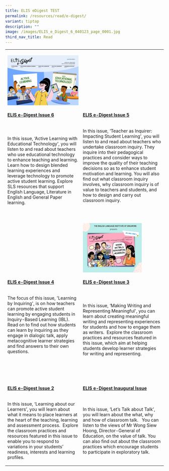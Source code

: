 ```yaml
---
title: ELIS eDigest TEST
permalink: /resources/read/e-digest/
variant: tiptap
description: ""
image: /images/ELIS_e_Digest_6_040123_page_0001.jpg
third_nav_title: Read
---
```

<table><tbody><tr><th rowspan="1" colspan="1"><p></p><div class="isomer-image-wrapper"><img style="width: 100%" height="auto" width="100%" alt="" src="/images/ELIS_e_Digest_6_040123_page_0001.jpg"></div></th><th rowspan="1" colspan="1"><p></p><div class="isomer-image-wrapper"><img style="width: 100%" height="auto" width="100%" alt="" src="https://staging-lite.d20udr5muow6uk.amplifyapp.com/images/edigest517jul.jpg"></div></th></tr><tr><td rowspan="1" colspan="1"><p><strong><a href="/files/edigest6.pdf" rel="noopener noreferrer nofollow" target="_blank">ELIS e-Digest Issue 6</a></strong></p></td><td rowspan="1" colspan="1"><p><strong><a href="https://elis.moe.edu.sg/files/e-digest-issue-5.pdf" rel="noopener noreferrer nofollow" target="_blank">ELIS e-Digest Issue 5</a></strong></p></td></tr><tr><td rowspan="1" colspan="1"><p>In this issue, ‘Active Learning with Educational Technology’, you will listen to and read about teachers who use educational technology to enhance teaching and learning. Learn how to design blended learning experiences and leverage technology to promote active student learning. Explore SLS resources that support English Language, Literature in English and General Paper learning.</p></td><td rowspan="1" colspan="1"><p>In this issue, ‘Teacher as Inquirer: Impacting Student Learning’, you will listen to and read about teachers who undertake classroom inquiry. They inquire into their pedagogical practices and consider ways to improve the quality of their teaching decisions so as to enhance student motivation and learning. You will also find out what classroom inquiry involves, why classroom inquiry is of value to teachers and students, and how to design and carry out classroom inquiry.</p><p><br></p></td></tr><tr><td rowspan="1" colspan="1"><p></p><div class="isomer-image-wrapper"><img style="width: 100%" height="auto" width="100%" alt="" src="https://elis.moe.edu.sg/images/digest4.png"></div></td><td rowspan="1" colspan="1"><p></p><div class="isomer-image-wrapper"><img style="width: 75%;" height="auto" width="100%" alt="" src="/images/elis-e-digest-social-media-poster-(issue-3).png"></div></td></tr><tr><td rowspan="1" colspan="1"><p><strong><a href="https://elis.moe.edu.sg/files/edigest4-19jul.pdf" rel="noopener noreferrer nofollow" target="_blank">ELIS e-Digest Issue 4</a></strong></p></td><td rowspan="1" colspan="1"><p><strong><a href="https://elis.moe.edu.sg/files/edigest3-19jul.pdf" rel="noopener noreferrer nofollow" target="_blank">ELIS e-Digest Issue 3</a></strong></p></td></tr><tr><td rowspan="1" colspan="1"><p>The focus of this issue, 'Learning by Inquiring', is on how teachers can promote active student learning by engaging students in Inquiry-Based Learning (IBL). Read on to find out how students can learn by inquiring as they engage in dialogic talk, apply metacognitive learner strategies and find answers to their own questions.</p><p><br></p></td><td rowspan="1" colspan="1"><p>In this issue, ‘Making Writing and Representing Meaningful', you can learn about creating meaningful writing and representing experiences for students and how to engage them as writers.&nbsp; Explore the classroom practices and resources featured in this issue, which aim at helping students develop learner strategies for writing and representing.</p></td></tr><tr><td rowspan="1" colspan="1"><p></p><div class="isomer-image-wrapper"><img style="width: 100%" height="auto" width="100%" alt="" src="https://elis.moe.edu.sg/images/elis-e-digest-social-media-poster-(issue-2)a.png"></div></td><td rowspan="1" colspan="1"><p></p><div class="isomer-image-wrapper"><img style="width: 100%" height="auto" width="100%" alt="" src="https://elis.moe.edu.sg/images/elis-e-digest-social-media-poster-(issue-1).png"></div></td></tr><tr><td rowspan="1" colspan="1"><p><strong><a href="https://elis.moe.edu.sg/files/edigest2-19jul.pdf" rel="noopener noreferrer nofollow" target="_blank">ELIS e-Digest Issue 2</a></strong></p></td><td rowspan="1" colspan="1"><p><strong><a href="https://elis.moe.edu.sg/files/edigest1-19jul.pdf" rel="noopener noreferrer nofollow" target="_blank">ELIS e-Digest Inaugural Issue</a></strong></p></td></tr><tr><td rowspan="1" colspan="1"><p>In this issue, ‘Learning about our Learners’, you will learn about what it means to place learners at the heart of the teaching, learning and assessment process.&nbsp; Explore the classroom practices and resources featured in this issue to enable you to respond to variations in your students’ readiness, interests and learning profiles.</p></td><td rowspan="1" colspan="1"><p>In this issue, ‘Let’s Talk about Talk’, you will learn about the what, why and how of classroom talk.&nbsp;&nbsp; You can listen to the views of Mr Wong Siew Hoong, Director-General of Education, on the value of talk. You can also find out about the classroom practices which encourage students to participate in exploratory talk.</p><p></p></td></tr></tbody></table><p></p>